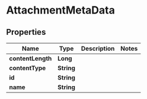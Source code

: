 

# AttachmentMetaData

## Properties

Name | Type | Description | Notes
------------ | ------------- | ------------- | -------------
**contentLength** | **Long** |  | 
**contentType** | **String** |  | 
**id** | **String** |  | 
**name** | **String** |  | 



